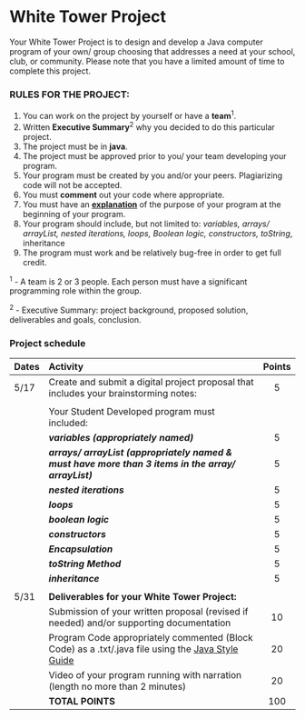 # White Tower Project
  
Your White Tower Project is to design and develop a Java computer program of your own/ group choosing that addresses a need at your school, club, or community.   Please note that you have a limited amount of time to complete this project. 

### RULES FOR THE PROJECT:
1) You can work on the project by yourself or have a **team**<sup>1</sup>.
2) Written **Executive Summary**<sup>2</sup> why you decided to do this particular project.  
3) The project must be in **java**.
4) The project must be approved prior to you/ your team developing your program.
5) Your program must be created by you and/or your peers.  Plagiarizing code will not be accepted.
6) You must **comment** out your code where appropriate.
7) You must have an [**explanation**](https://ap-csa-java.github.io/CSA_JAVA-Course/home.html#java-style-guidelines) of the purpose of your program at the beginning of your program.
8) Your program should include, but not limited to: *variables, arrays/ arrayList, nested iterations, loops, Boolean logic, constructors, toString*, inheritance
9) The program must work and be relatively bug-free in order to get full credit.

 
<sup>1</sup> - A team is 2 or 3 people.  Each person must have a significant programming role within the group.

<sup>2</sup> - Executive Summary: project background, proposed solution, deliverables and goals, conclusion.


### Project schedule
| Dates | Activity | Points |
| :--- | :--- | :---: |
| 5/17 | Create and submit a digital project proposal that includes your brainstorming notes: | 5 |
|    |
|  |Your Student Developed program must included: |   |
|  | ***variables (appropriately named)*** | 5 |
|  | ***arrays/ arrayList (appropriately named & must have more than 3 items in the array/ arrayList)*** | 5 |
|  | ***nested iterations*** | 5 |
|  | ***loops*** | 5 |
|  | ***boolean logic*** | 5 |
|  | ***constructors*** | 5 |
|  | ***Encapsulation*** | 5 |
|  | ***toString Method*** | 5 |
|  | ***inheritance*** | 5 |
|    |
| 5/31 | **Deliverables for your White Tower Project:** |  |
|  | Submission of your written proposal (revised if needed) and/or supporting documentation | 10 |
|  | Program Code appropriately commented (Block Code) as a .txt/.java file using the [Java Style Guide](https://ap-csa-java.github.io/CSA_JAVA-Course/home.html#java-style-guidelines)  | 20 |
|  | Video of your program running with narration (length no more than 2 minutes) | 20 | 
|  | **TOTAL POINTS** | 100 |
